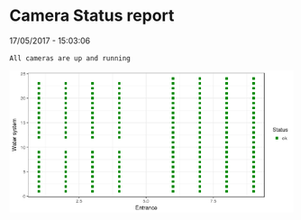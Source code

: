 Camera Status report
================
17/05/2017 - 15:03:06

    All cameras are up and running

![](camreport_files/figure-markdown_github/unnamed-chunk-2-1.png)
